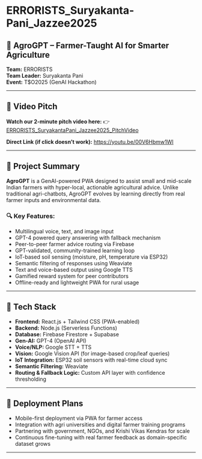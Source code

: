 # ERRORISTS_Suryakanta-Pani_Jazzee2025
## 🌾 AgroGPT – Farmer-Taught AI for Smarter Agriculture

**Team:** ERRORISTS  
**Team Leader:** Suryakanta Pani  
**Event:** T$O2025 (GenAI Hackathon)

---

## 🎥 Video Pitch

**Watch our 2-minute pitch video here:** 
👉 [ERRORISTS_SuryakantaPani_Jazzee2025_PitchVideo](https://youtu.be/00V6Hbmw1WI)

**Direct Link (if click doesn’t work):**  https://youtu.be/00V6Hbmw1WI

---

## 🧠 Project Summary

**AgroGPT** is a GenAI-powered PWA designed to assist small and mid-scale Indian farmers with hyper-local, actionable agricultural advice. Unlike traditional agri-chatbots, AgroGPT evolves by learning directly from real farmer inputs and environmental data.

### 🔍 Key Features:
- Multilingual voice, text, and image input
- GPT-4 powered query answering with fallback mechanism
- Peer-to-peer farmer advice routing via Firebase
- GPT-validated, community-trained learning loop
- IoT-based soil sensing (moisture, pH, temperature via ESP32)
- Semantic filtering of responses using Weaviate
- Text and voice-based output using Google TTS
- Gamified reward system for peer contributors
- Offline-ready and lightweight PWA for rural usage

---

## 🧰 Tech Stack

- **Frontend:** React.js + Tailwind CSS (PWA-enabled)
- **Backend:** Node.js (Serverless Functions)
- **Database:** Firebase Firestore + Supabase
- **Gen-AI:** GPT-4 (OpenAI API)
- **Voice/NLP:** Google STT + TTS  
- **Vision:** Google Vision API (for image-based crop/leaf queries)
- **IoT Integration:** ESP32 soil sensors with real-time cloud sync
- **Semantic Filtering:** Weaviate
- **Routing & Fallback Logic:** Custom API layer with confidence thresholding

---

## 🚀 Deployment Plans

- Mobile-first deployment via PWA for farmer access
- Integration with agri universities and digital farmer training programs
- Partnering with government, NGOs, and Krishi Vikas Kendras for scale
- Continuous fine-tuning with real farmer feedback as domain-specific dataset grows

---

